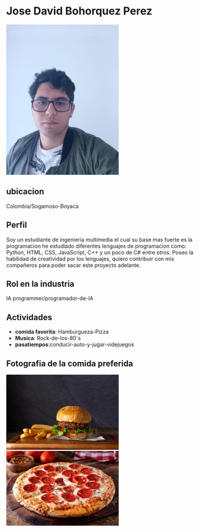 # Jose David Bohorquez Perez
<img src="/Jose%20David%20Bohorquez%20Perez/foto.jpeg" alt="Foto de Carlos Pineda" width="300"/>

## ubicacion
Colombia/Sogamoso-Boyaca

## Perfil
Soy un estudiante de ingenieria multimedia el cual su base mas fuerte es la programacion he estudiado diferentes lenguajes
de programacion como: Python, HTML, CSS, JavaScript, C++ y un poco de C# entre otros. Poseo la habilidad de creatividad por los 
lenguajes, quiero contribuir con mis compañeros para poder sacar este proyecto adelante.

## Rol en la industria
IA programmer/programador-de-IA

## Actividades
+ **comida favorita**: Hamburgueza-Pizza
+ **Musica**: Rock-de-los-80´s
+ **pasatiempos**:conducir-auto-y-jugar-videjuegos

## Fotografia de la comida preferida
<img src="/Jose%20David%20Bohorquez%20Perez/hamburguesa.jpg" alt="Foto de Carlos Pineda" width="300"/>
<img src="/Jose%20David%20Bohorquez%20Perez/pizza.jfif" alt="Foto de Carlos Pineda" width="300"/>
